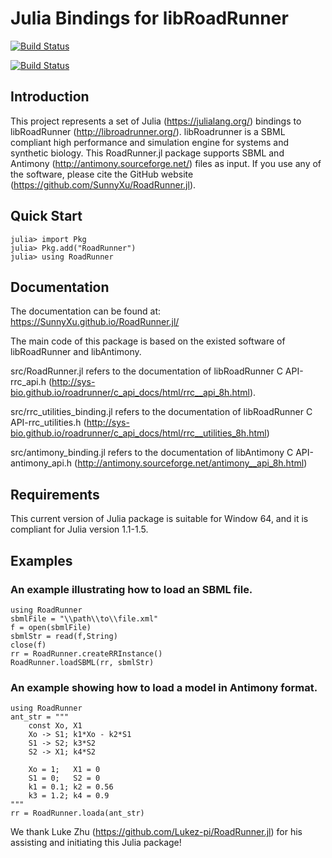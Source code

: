 # Julia Bindings for libRoadRunner

[![Build Status](https://travis-ci.com/SunnyXu/RoadRunner.jl.svg?branch=master)](https://travis-ci.com/SunnyXu/RoadRunner.jl)

[![Build Status](https://ci.appveyor.com/api/projects/status/github/SunnyXu/RoadRunner.jl?svg=true)](https://ci.appveyor.com/project/SunnyXu/RoadRunner-jl)

## Introduction
This project represents a set of Julia (https://julialang.org/) bindings to libRoadRunner (http://libroadrunner.org/). libRoadrunner is a SBML compliant high performance and simulation engine for systems and synthetic biology. This RoadRunner.jl package supports SBML and Antimony (http://antimony.sourceforge.net/) files as input. If you use any of the software, please cite the GitHub website (https://github.com/SunnyXu/RoadRunner.jl).

## Quick Start

    julia> import Pkg
    julia> Pkg.add("RoadRunner")
    julia> using RoadRunner

## Documentation

The documentation can be found at: https://SunnyXu.github.io/RoadRunner.jl/

The main code of this package is based on the existed software of libRoadRunner and libAntimony.

src/RoadRunner.jl refers to the documentation of libRoadRunner C API-rrc_api.h (http://sys-bio.github.io/roadrunner/c_api_docs/html/rrc__api_8h.html).

src/rrc_utilities_binding.jl refers to the documentation of libRoadRunner C API-rrc_utilities.h (http://sys-bio.github.io/roadrunner/c_api_docs/html/rrc__utilities_8h.html)

src/antimony_binding.jl refers to the documentation of libAntimony C API-antimony_api.h (http://antimony.sourceforge.net/antimony__api_8h.html)

## Requirements

This current version of Julia package is suitable for Window 64, and it is compliant for Julia version 1.1-1.5.

## Examples

### An example illustrating how to load an SBML file.

    using RoadRunner
    sbmlFile = "\\path\\to\\file.xml"
    f = open(sbmlFile)
    sbmlStr = read(f,String)
    close(f)
    rr = RoadRunner.createRRInstance()
    RoadRunner.loadSBML(rr, sbmlStr)

### An example showing how to load a model in Antimony format.

    using RoadRunner
    ant_str = """    
        const Xo, X1
        Xo -> S1; k1*Xo - k2*S1
        S1 -> S2; k3*S2
        S2 -> X1; k4*S2

        Xo = 1;   X1 = 0
        S1 = 0;   S2 = 0
        k1 = 0.1; k2 = 0.56
        k3 = 1.2; k4 = 0.9
    """
    rr = RoadRunner.loada(ant_str)

We thank Luke Zhu (https://github.com/Lukez-pi/RoadRunner.jl) for his assisting and initiating this Julia package!
